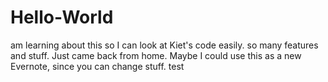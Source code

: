 # Hello-World
am learning about this so I can look at Kiet's code easily. so many features and stuff.
Just came back from home. Maybe I could use this as a new Evernote, since you can change stuff.
test
